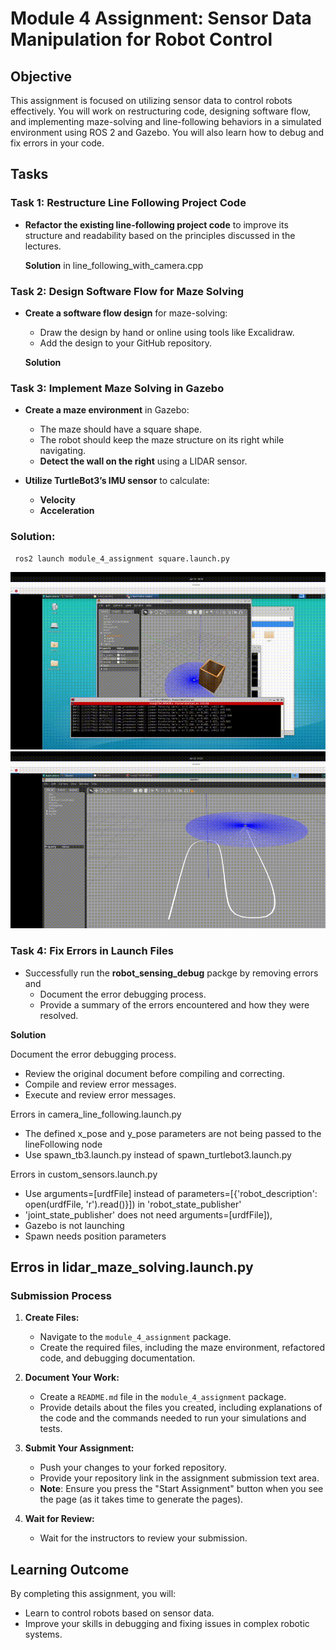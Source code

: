 # Module 4 Assignment: Sensor Data Manipulation for Robot Control

## Objective

This assignment is focused on utilizing sensor data to control robots effectively. You will work on restructuring code, designing software flow, and implementing maze-solving and line-following behaviors in a simulated environment using ROS 2 and Gazebo. You will also learn how to debug and fix errors in your code.

## Tasks

### Task 1: Restructure Line Following Project Code

- **Refactor the existing line-following project code** to improve its structure and readability based on the principles discussed in the lectures.

  **Solution** in line_following_with_camera.cpp

### Task 2: Design Software Flow for Maze Solving

- **Create a software flow design** for maze-solving:
  - Draw the design by hand or online using tools like Excalidraw.
  - Add the design to your GitHub repository.

  **Solution** 

### Task 3: Implement Maze Solving in Gazebo

- **Create a maze environment** in Gazebo:
  - The maze should have a square shape.
  - The robot should keep the maze structure on its right while navigating.
  - **Detect the wall on the right** using a LIDAR sensor.

- **Utilize TurtleBot3’s IMU sensor** to calculate:
  - **Velocity**
  - **Acceleration**

 ### Solution: 
 ```bash
  ros2 launch module_4_assignment square.launch.py
 ```  
![Task 3: ](tb3_maze_vel.gif)  
![Extra: ](line_following_test.gif)  



### Task 4: Fix Errors in Launch Files
- Successfully run the **robot_sensing_debug** packge by removing errors and
  - Document the error debugging process.
  - Provide a summary of the errors encountered and how they were resolved.

**Solution** 

Document the error debugging process.
- Review the original document before compiling and correcting.
- Compile and review error messages.
- Execute and review error messages.

Errors in camera_line_following.launch.py 
  - The defined x_pose and y_pose parameters are not being passed to the lineFollowing node
  - Use spawn_tb3.launch.py ​​instead of spawn_turtlebot3.launch.py

Errors in custom_sensors.launch.py
  - Use arguments=[urdfFile] instead of parameters=[{'robot_description': open(urdfFile, 'r').read()}]) in 'robot_state_publisher'
  - 'joint_state_publisher' does not need arguments=[urdfFile]),
  - Gazebo is not launching
  - Spawn needs position parameters

Erros in lidar_maze_solving.launch.py
  - 

### Submission Process

1. **Create Files:**
   - Navigate to the `module_4_assignment` package.
   - Create the required files, including the maze environment, refactored code, and debugging documentation.

2. **Document Your Work:**
   - Create a `README.md` file in the `module_4_assignment` package.
   - Provide details about the files you created, including explanations of the code and the commands needed to run your simulations and tests.

3. **Submit Your Assignment:**
   - Push your changes to your forked repository.
   - Provide your repository link in the assignment submission text area.
   - **Note**: Ensure you press the "Start Assignment" button when you see the page (as it takes time to generate the pages).

4. **Wait for Review:**
   - Wait for the instructors to review your submission.

## Learning Outcome

By completing this assignment, you will:
- Learn to control robots based on sensor data.
- Improve your skills in debugging and fixing issues in complex robotic systems.